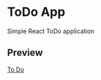 # ToDo App

Simple React ToDo application

## Preview

<a href="https://whitepete.github.io/ReactToDoApp/">To Do</a>
